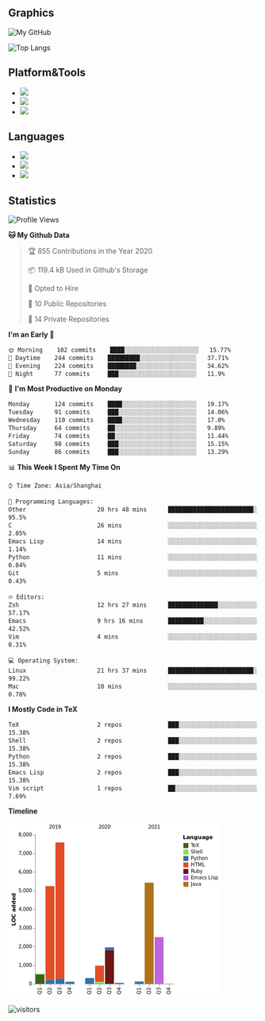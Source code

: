 ## Graphics

![My GitHub](https://github-readme-stats.vercel.app/api?username=SteamedFish&count_private=true&show_icons=true&theme=buefy&include_all_commits=false)

![Top Langs](https://github-readme-stats.vercel.app/api/top-langs/?username=SteamedFish&theme=buefy&hide=ruby&count_private=true&show_icons=true&layout=compact)

## Platform&Tools

* [![](https://img.shields.io/badge/ArchLinux--purple?style=flat-square&logo=ArchLinux)](https://www.archlinux.org/)
* [![](https://img.shields.io/badge/Gentoo-testing-purple?style=flat-square&logo=Gentoo)](https://www.gentoo.org/)
* [![](https://img.shields.io/badge/Doom%20Emacs-28-blue?style=flat-square&logo=Gnu%20emacs&logoColor=white)](https://www.gnu.org/software/emacs/)

## Languages

* [![](https://img.shields.io/badge/-Python-3776AB?style=flat-square&logo=python&logoColor=white)](https://www.python.org/)
* [![](https://img.shields.io/badge/-Bash-00ADD8?style=flat-square&logo=Gnu-bash&logoColor=white)](https://www.gnu.org/software/bash/)
* [![](https://img.shields.io/badge/-Go-00ADD8?style=flat-square&logo=go&logoColor=white)](https://golang.org/)

## Statistics

<!--START_SECTION:waka-->
![Profile Views](http://img.shields.io/badge/Profile%20Views-18-blue)

**🐱 My Github Data** 

> 🏆 855 Contributions in the Year 2020
 > 
> 📦 119.4 kB Used in Github's Storage 
 > 
> 💼 Opted to Hire
 > 
> 📜 10 Public Repositories
 > 
> 🔑 14 Private Repositories 

**I'm an Early 🐤** 

```text
🌞 Morning    102 commits    ████░░░░░░░░░░░░░░░░░░░░░   15.77% 
🌆 Daytime    244 commits    █████████░░░░░░░░░░░░░░░░   37.71% 
🌃 Evening    224 commits    ████████░░░░░░░░░░░░░░░░░   34.62% 
🌙 Night      77 commits     ███░░░░░░░░░░░░░░░░░░░░░░   11.9%

```
📅 **I'm Most Productive on Monday** 

```text
Monday       124 commits    ████░░░░░░░░░░░░░░░░░░░░░   19.17% 
Tuesday      91 commits     ███░░░░░░░░░░░░░░░░░░░░░░   14.06% 
Wednesday    110 commits    ████░░░░░░░░░░░░░░░░░░░░░   17.0% 
Thursday     64 commits     ██░░░░░░░░░░░░░░░░░░░░░░░   9.89% 
Friday       74 commits     ██░░░░░░░░░░░░░░░░░░░░░░░   11.44% 
Saturday     98 commits     ███░░░░░░░░░░░░░░░░░░░░░░   15.15% 
Sunday       86 commits     ███░░░░░░░░░░░░░░░░░░░░░░   13.29%

```


📊 **This Week I Spent My Time On** 

```text
⌚︎ Time Zone: Asia/Shanghai

💬 Programming Languages: 
Other                    20 hrs 48 mins      ████████████████████████░   95.5% 
C                        26 mins             ░░░░░░░░░░░░░░░░░░░░░░░░░   2.05% 
Emacs Lisp               14 mins             ░░░░░░░░░░░░░░░░░░░░░░░░░   1.14% 
Python                   11 mins             ░░░░░░░░░░░░░░░░░░░░░░░░░   0.84% 
Git                      5 mins              ░░░░░░░░░░░░░░░░░░░░░░░░░   0.43%

🔥 Editors: 
Zsh                      12 hrs 27 mins      ██████████████░░░░░░░░░░░   57.17% 
Emacs                    9 hrs 16 mins       ██████████░░░░░░░░░░░░░░░   42.52% 
Vim                      4 mins              ░░░░░░░░░░░░░░░░░░░░░░░░░   0.31%

💻 Operating System: 
Linux                    21 hrs 37 mins      ████████████████████████░   99.22% 
Mac                      10 mins             ░░░░░░░░░░░░░░░░░░░░░░░░░   0.78%

```

**I Mostly Code in TeX** 

```text
TeX                      2 repos             ███░░░░░░░░░░░░░░░░░░░░░░   15.38% 
Shell                    2 repos             ███░░░░░░░░░░░░░░░░░░░░░░   15.38% 
Python                   2 repos             ███░░░░░░░░░░░░░░░░░░░░░░   15.38% 
Emacs Lisp               2 repos             ███░░░░░░░░░░░░░░░░░░░░░░   15.38% 
Vim script               1 repos             ██░░░░░░░░░░░░░░░░░░░░░░░   7.69%

```


**Timeline**

![Chart not found](https://github.com/SteamedFish/SteamedFish/blob/master/charts/bar_graph.png) 


<!--END_SECTION:waka-->

![visitors](https://visitor-badge.laobi.icu/badge?page_id=SteamedFish.SteamedFish)
